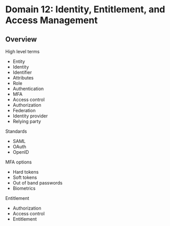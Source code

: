 # Domain 12: Identity, Entitlement, and Access Management

## Overview

High level terms
- Entity
- Identity
- Identifier
- Attributes
- Role
- Authentication
- MFA
- Access control
- Authorization
- Federation
- Identity provider
- Relying party

Standards
- SAML
- OAuth
- OpenID

MFA options
- Hard tokens
- Soft tokens
- Out of band passwords
- Biometrics

Entitlement
- Authorization
- Access control
- Entitlement
